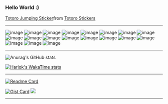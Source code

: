 ### Hello World :)
<div class="tenor-gif-embed" data-postid="16360969" data-share-method="host" data-aspect-ratio="1" data-width="100%"><a href="https://tenor.com/view/totoro-jumping-bouncing-my-neighbour-totoro-pixels-gif-16360969">Totoro Jumping Sticker</a>from <a href="https://tenor.com/search/totoro-stickers">Totoro Stickers</a></div> <script type="text/javascript" async src="https://tenor.com/embed.js"></script>

____________________________________________________________________________________

![image](https://github.com/user-attachments/assets/5b4668d8-e4f1-4a26-bd24-30ca6a9964df)
![image](https://github.com/user-attachments/assets/fa4b6529-a999-4b55-9df6-816eb214b500)
![image](https://github.com/user-attachments/assets/2689f334-501a-43c2-9ec0-273d675e44cc) ![image](https://github.com/user-attachments/assets/1dcafd80-3ed7-4f02-baad-935a88b83ddc)
 ![image](https://github.com/user-attachments/assets/47182f20-dbec-499b-81e1-3386575f8279) ![image](https://github.com/user-attachments/assets/f453f03b-fba4-486e-aa47-4e53a28e6e82) ![image](https://github.com/user-attachments/assets/13e0a724-d352-40be-9fd5-db0a20acc8d5) ![image](https://github.com/user-attachments/assets/2b3d6465-ac1c-48db-b8bc-f807405e6dd2) ![image](https://github.com/user-attachments/assets/f18dda55-2274-49dc-9785-d1e51c38a51c) ![image](https://github.com/user-attachments/assets/2a463027-3503-486c-9aa9-773718daf5d9) ![image](https://github.com/user-attachments/assets/9f23e9da-6846-4dd4-8c1e-8b41c0ccc61b) ![image](https://github.com/user-attachments/assets/671f7dee-92c5-464a-be10-398ffc08cff4) ![image](https://github.com/user-attachments/assets/61cf9b33-0d8c-4caf-9e2f-b8890675f42b) ![image](https://github.com/user-attachments/assets/9aacb985-9cae-4e76-805e-97aab06df71c) ![image](https://github.com/user-attachments/assets/315673d2-4ae0-4ab3-a97d-7f0cae2b9518) ![image](https://github.com/user-attachments/assets/a5871386-b965-4bbe-8d3f-46c5eb45511f) ![image](https://github.com/user-attachments/assets/bac49b8b-146f-4174-83c9-93101e619aba) ![image](https://github.com/user-attachments/assets/0c5709ad-162a-455d-9e2b-3cfc30646334) ![image](https://github.com/user-attachments/assets/c370f4bf-7fb5-41d5-90f5-00c78e47ec59)
____________________________________________________________________________________

![Anurag's GitHub stats](https://github-readme-stats.vercel.app/api?username=anuraghazra&show_icons=true&theme=tokyonight)

[![Harlok's WakaTime stats](https://github-readme-stats.vercel.app/api/wakatime?username=ffflabs)](https://github.com/anuraghazra/github-readme-stats)
_____________________________________________________________________________________

[![Readme Card](https://github-readme-stats.vercel.app/api/pin/?username=anuraghazra&repo=github-readme-stats)](https://github.com/anuraghazra/github-readme-stats)

[![Gist Card](https://github-readme-stats.vercel.app/api/gist?id=bbfce31e0217a3689c8d961a356cb10d)](https://gist.github.com/Yizack/bbfce31e0217a3689c8d961a356cb10d/)
<picture>
  <source
    srcset="https://github-readme-stats.vercel.app/api?username=anuraghazra&show_icons=true&theme=dark"
    media="(prefers-color-scheme: dark)"
  />
  <source
    srcset="https://github-readme-stats.vercel.app/api?username=anuraghazra&show_icons=true"
    media="(prefers-color-scheme: light), (prefers-color-scheme: no-preference)"
  />
  <img src="https://github-readme-stats.vercel.app/api?username=anuraghazra&show_icons=true" />
</picture>
 
_____________________________________________________________________________________


